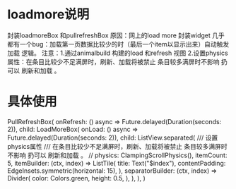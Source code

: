 # loadmore说明

封装loadmoreBox 和pullrefreshBox 
原因：网上的load more 封装widget 几乎都有一个bug：加载第一页数据比较少的时（最后一个item以显示出来）自动触发加载 逻辑。
注意：1.通过animalbuild 构建的load 和refresh 视图
      2.设置physics属性：在条目比较少不足满屏时，刷新、加载将被禁止 条目较多满屏时不影响 扔可以 刷新和加载 。
 # 具体使用
  PullRefreshBox(
        onRefresh: () async => Future.delayed(Duration(seconds: 2)),
        child: LoadMoreBox(
          onLoad: () async => Future.delayed(Duration(seconds: 2)),
          child: ListView.separated(
            /// 设置physics属性
            /// 在条目比较少不足满屏时，刷新、加载将被禁止 条目较多满屏时不影响 扔可以 刷新和加载 。
//            physics: ClampingScrollPhysics(),
            itemCount: 5,
            itemBuilder: (ctx, index) => ListTile(
                  title: Text("$index"),
                  contentPadding: EdgeInsets.symmetric(horizontal: 15),
                ),
            separatorBuilder: (ctx, index) => Divider(
                  color: Colors.green,
                  height: 0.5,
                ),
          ),
        ),
      )

